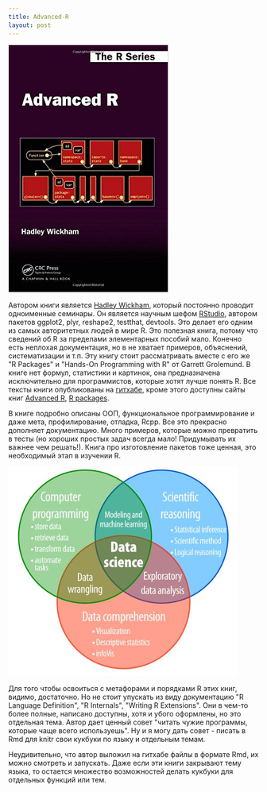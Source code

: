 ```yaml
---
title: Advanced-R
layout: post
---
```


![](/images/ar.jpg)

Автором книги является [Hadley Wickham](http://had.co.nz/), 
который постоянно проводит одноименные семинары. 
Он является научным шефом [RStudio](https://www.rstudio.com/about/), 
автором пакетов ggplot2, plyr, reshape2,  testthat, devtools. 
Это делает его одним из самых авторитетных людей в мире R. 
Это полезная книга, потому что сведений об R за пределами 
элементарных пособий мало. Конечно есть неплохая документация, 
но в не хватает примеров, объяснений, систематизации и т.п. 
Эту книгу стоит рассматривать вместе с его же "R Packages" и 
"Hands-On Programming with R" от Garrett Grolemund. В книге нет 
формул, статистики и картинок, она предназначена исключительно 
для программистов, которые хотят лучше понять R. 
Все тексты книги опубликованы на 
[гитхабе](https://github.com/hadley/adv-r), 
кроме этого доступны сайты книг 
[Advanced R](http://adv-r.had.co.nz/), 
[R packages](http://r-pkgs.had.co.nz/). 

В книге подробно описаны ООП, функциональное программирование 
и даже мета, профилирование, отладка, Rcpp. Все это прекрасно 
дополняет документацию. Много примеров, которые можно превратить 
в тесты (но хороших простых задач всегда мало! 
Придумывать их важнее чем решать!). Книга про изготовление пакетов 
тоже ценная, это необходимый этап в изучении R.

![](/images/r3.jpg)

Для того чтобы освоиться с метафорами и порядками R этих книг,
 видимо, достаточно. Но не стоит упускать из виду документацию 
"R Language Definition", "R Internals", "Writing R Extensions". 
Они в чем-то более полные, написано доступны, хотя и убого оформлены, 
но это отдельная тема. Автор дает ценный совет "читать чужие программы, 
которые чаще всего используешь". Ну и я могу дать совет - писать  в Rmd 
для knitr свои кукбуки по языку и отдельным темам.

Неудивительно, что автор выложил на гитхабе файлы в формате Rmd, 
их можно смотреть и запускать. Даже если эти книги закрывают тему языка, 
то остается множество возможностей делать кукбуки для отдельных функций 
или тем.


